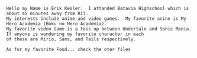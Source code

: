     Hello my Name is Erik Kesler.  I attanded Batavia Highschool which is about 45 minutes away from RIT.
    My interests include anime and video games.  My favorite anine is My Hero Academia (Boku no Hero Academia).
    My favorite video Game is a toss up between Undertale and Sonic Mania. If anyone is wondering my favorite character in each
    of these are Mirio, Sans, and Tails respectively.  
    
    As for my favorite Food... check the oter files
